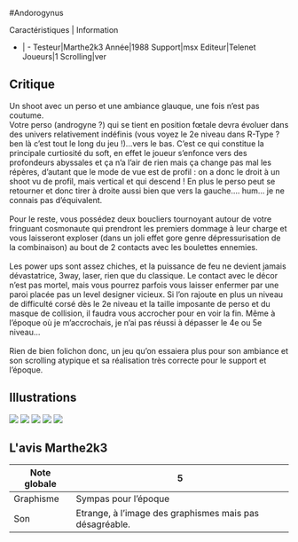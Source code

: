 #Andorogynus

Caractéristiques | Information
- | -
Testeur|Marthe2k3
Année|1988
Support|msx
Editeur|Telenet
Joueurs|1
Scrolling|ver

## Critique
Un shoot avec un perso et une ambiance glauque, une fois n’est pas coutume. <br/>Votre perso (androgyne ?) qui se tient en position fœtale devra évoluer dans des univers relativement indéfinis (vous voyez le 2e niveau dans R-Type ? ben là c’est tout le long du jeu !)…vers le bas. C’est ce qui constitue la principale curtiosité du soft, en effet le joueur s’enfonce vers des profondeurs abyssales et ça n’a l’air de rien mais ça change pas mal les répères, d’autant que le mode de vue est de profil : on a donc le droit à un shoot vu de profil, mais vertical et qui descend ! En plus le perso peut se retourner et donc tirer à droite aussi bien que vers la gauche…. hum… je ne connais pas d’équivalent.<br/><br/>Pour le reste, vous possédez deux boucliers tournoyant autour de votre fringuant cosmonaute qui prendront les premiers dommage à leur charge et vous laisseront exploser (dans un joli effet gore genre dépressurisation de la combinaison) au bout de 2 contacts avec les boulettes ennemies.<br/><br/>Les power ups sont assez chiches, et la puissance de feu ne devient jamais dévastatrice, 3way, laser, rien que du classique. Le contact avec le décor n’est pas mortel, mais vous pourrez parfois vous laisser enfermer par une paroi placée pas un level designer vicieux. Si l’on rajoute en plus un niveau de difficulté corsé dès le 2e niveau et la taille imposante de perso et du masque de collision, il faudra vous accrocher pour en voir la fin. Même à l’époque où je m’accrochais, je n’ai pas réussi à dépasser le 4e ou 5e niveau…<br/><br/>Rien de bien folichon donc, un jeu qu’on essaiera plus pour son ambiance et son scrolling atypique et sa réalisation très correcte pour le support et l’époque.<br/>

## Illustrations
![](http://www.shmup.com/images/thumbs/img_fiche_1_849.jpg)
![](http://www.shmup.com/images/thumbs/img_fiche_2_849.jpg)
![](http://www.shmup.com/images/thumbs/img_fiche_3_849.jpg)
![](http://www.shmup.com/images/thumbs/img_fiche_4_849.jpg)
![](http://www.shmup.com/images/thumbs/)

## L'avis Marthe2k3
Note globale|5
-|-
Graphisme|Sympas pour l’époque
Son|Etrange, à l’image des graphismes mais pas désagréable.

